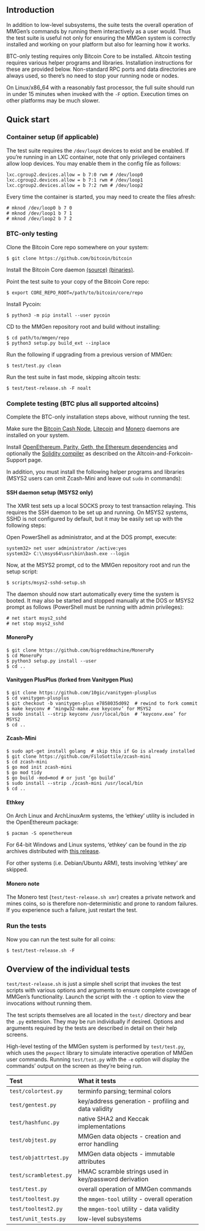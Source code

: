 ## Introduction

In addition to low-level subsystems, the suite tests the overall operation of
MMGen’s commands by running them interactively as a user would.  Thus the test
suite is useful not only for ensuring the MMGen system is correctly installed
and working on your platform but also for learning how it works.

BTC-only testing requires only Bitcoin Core to be installed.  Altcoin testing
requires various helper programs and libraries.  Installation instructions for
these are provided below.  Non-standard RPC ports and data directories are
always used, so there’s no need to stop your running node or nodes.

On Linux/x86\_64 with a reasonably fast processor, the full suite should run in
under 15 minutes when invoked with the `-F` option.  Execution times on other
platforms may be much slower.

## Quick start

### Container setup (if applicable)

The test suite requires the `/dev/loopX` devices to exist and be enabled.  If
you’re running in an LXC container, note that only privileged containers allow
loop devices.  You may enable them in the config file as follows:

	lxc.cgroup2.devices.allow = b 7:0 rwm # /dev/loop0
	lxc.cgroup2.devices.allow = b 7:1 rwm # /dev/loop1
	lxc.cgroup2.devices.allow = b 7:2 rwm # /dev/loop2

Every time the container is started, you may need to create the files afresh:

	# mknod /dev/loop0 b 7 0
	# mknod /dev/loop1 b 7 1
	# mknod /dev/loop2 b 7 2

### BTC-only testing

Clone the Bitcoin Core repo somewhere on your system:

	$ git clone https://github.com/bitcoin/bitcoin

Install the Bitcoin Core daemon [(source)][sd] [(binaries)][bd].

Point the test suite to your copy of the Bitcoin Core repo:

	$ export CORE_REPO_ROOT=/path/to/bitcoin/core/repo

Install Pycoin:

	$ python3 -m pip install --user pycoin

CD to the MMGen repository root and build without installing:

	$ cd path/to/mmgen/repo
	$ python3 setup.py build_ext --inplace

Run the following if upgrading from a previous version of MMGen:

	$ test/test.py clean

Run the test suite in fast mode, skipping altcoin tests:

	$ test/test-release.sh -F noalt

### Complete testing (BTC plus all supported altcoins)

Complete the BTC-only installation steps above, without running the test.

Make sure the [Bitcoin Cash Node][cnd], [Litecoin][ld] and [Monero][md]
daemons are installed on your system.

Install [OpenEthereum, Parity, Geth, the Ethereum dependencies][oe] and
optionally the [Solidity compiler][sc] as described on the
Altcoin-and-Forkcoin-Support page.

In addition, you must install the following helper programs and libraries (MSYS2
users can omit Zcash-Mini and leave out `sudo` in commands):

#### SSH daemon setup (MSYS2 only)

The XMR test sets up a local SOCKS proxy to test transaction relaying.  This
requires the SSH daemon to be set up and running.  On MSYS2 systems, SSHD
is not configured by default, but it may be easily set up with the following
steps:

Open PowerShell as administrator, and at the DOS prompt, execute:

	system32> net user administrator /active:yes
	system32> C:\\msys64\usr\bin\bash.exe --login

Now, at the MSYS2 prompt, cd to the MMGen repository root and run the setup
script:

	$ scripts/msys2-sshd-setup.sh

The daemon should now start automatically every time the system is booted. It
may also be started and stopped manually at the DOS or MSYS2 prompt as follows
(PowerShell must be running with admin privileges):

	# net start msys2_sshd
	# net stop msys2_sshd

#### MoneroPy

	$ git clone https://github.com/bigreddmachine/MoneroPy
	$ cd MoneroPy
	$ python3 setup.py install --user
	$ cd ..

#### Vanitygen PlusPlus (forked from Vanitygen Plus)

    $ git clone https://github.com/10gic/vanitygen-plusplus
	$ cd vanitygen-plusplus
	$ git checkout -b vanitygen-plus e7858035d092  # rewind to fork commit
	$ make keyconv # ‘mingw32-make.exe keyconv’ for MSYS2
	$ sudo install --strip keyconv /usr/local/bin  # ‘keyconv.exe’ for MSYS2
	$ cd ..

#### Zcash-Mini

	$ sudo apt-get install golang  # skip this if Go is already installed
    $ git clone https://github.com/FiloSottile/zcash-mini
    $ cd zcash-mini
	$ go mod init zcash-mini
	$ go mod tidy
	$ go build -mod=mod # or just ’go build’
	$ sudo install --strip ./zcash-mini /usr/local/bin
	$ cd ..

#### Ethkey

On Arch Linux and ArchLinuxArm systems, the ‘ethkey’ utility is included in the
OpenEthereum package:

	$ pacman -S openethereum

For 64-bit Windows and Linux systems, ‘ethkey’ can be found in the zip archives
distributed with [this release][oz].

For other systems (i.e. Debian/Ubuntu ARM), tests involving ‘ethkey’ are skipped.

#### Monero note

The Monero test (`test/test-release.sh xmr`) creates a private network and
mines coins, so is therefore non-deterministic and prone to random failures.
If you experience such a failure, just restart the test.

### Run the tests

Now you can run the test suite for all coins:

	$ test/test-release.sh -F

## Overview of the individual tests

`test/test-release.sh` is just a simple shell script that invokes the test
scripts with various options and arguments to ensure complete coverage of
MMGen’s functionality.  Launch the script with the `-t` option to view the
invocations without running them.

The test scripts themselves are all located in the `test/` directory and bear
the `.py` extension.  They may be run individually if desired.  Options and
arguments required by the tests are described in detail on their help screens.

High-level testing of the MMGen system is performed by `test/test.py`, which
uses the `pexpect` library to simulate interactive operation of MMGen user
commands.  Running `test/test.py` with the `-e` option will display the
commands’ output on the screen as they’re being run.

| Test                  | What it tests                                        |
|:----------------------|:-----------------------------------------------------|
| `test/colortest.py`   | terminfo parsing; terminal colors                    |
| `test/gentest.py`     | key/address generation - profiling and data validity |
| `test/hashfunc.py`    | native SHA2 and Keccak implementations               |
| `test/objtest.py`     | MMGen data objects - creation and error handling     |
| `test/objattrtest.py` | MMGen data objects - immutable attributes            |
| `test/scrambletest.py`| HMAC scramble strings used in key/password derivation|
| `test/test.py`        | overall operation of MMGen commands                  |
| `test/tooltest.py`    | the `mmgen-tool` utility - overall operation         |
| `test/tooltest2.py`   | the `mmgen-tool` utility - data validity             |
| `test/unit_tests.py`  | low-level subsystems                                 |

[sd]: Install-Bitcoind-from-Source-on-Debian-or-Ubuntu-Linux
[bd]: Install-Bitcoind
[md]: https://getmonero.org/downloads/#linux
[ad]: https://download.bitcoinabc.org/
[cnd]: https://bitcoincashnode.org/
[ld]: https://download.litecoin.org/litecoin-0.17.1/
[oe]: Altcoin-and-Forkcoin-Support#a_oe
[sc]: Altcoin-and-Forkcoin-Support#a_dt
[oz]: https://github.com/openethereum/openethereum/releases/tag/v3.1.0
